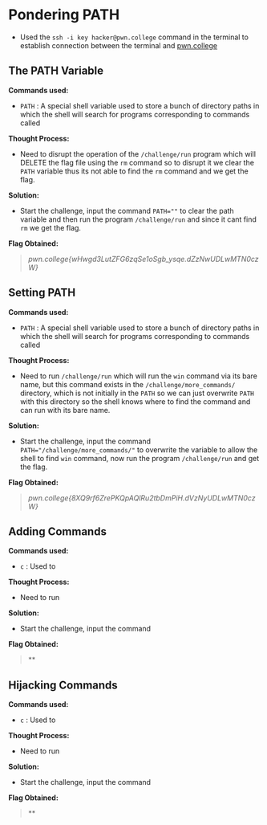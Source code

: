 # Pondering PATH
- Used the `ssh -i key hacker@pwn.college` command in the terminal to establish connection between the terminal and [pwn.college](https://pwn.college/)

## The PATH Variable
**Commands used:**
- `PATH`  : A special shell variable used to store a bunch of directory paths in which the shell will search for programs corresponding to commands called

**Thought Process:**
- Need to disrupt the operation of the `/challenge/run` program which will DELETE the flag file using the `rm` command so to disrupt it we clear the `PATH` variable thus its not able to find the `rm` command and we get the flag.

**Solution:**
- Start the challenge, input the command `PATH=""` to clear the path variable and then run the program `/challenge/run` and since it cant find `rm` we get the flag. 

**Flag Obtained:**
> *pwn.college{wHwgd3LutZFG6zqSe1oSgb_ysqe.dZzNwUDLwMTN0czW}*

## Setting PATH
**Commands used:**
- `PATH`  : A special shell variable used to store a bunch of directory paths in which the shell will search for programs corresponding to commands called

**Thought Process:**
- Need to run `/challenge/run` which will run the `win` command via its bare name, but this command exists in the `/challenge/more_commands/` directory, which is not initially in the `PATH` so we can just overwrite `PATH` with this directory so the shell knows where to find the command and can run with its bare name. 

**Solution:**
- Start the challenge, input the command `PATH="/challenge/more_commands/"` to overwrite the variable to allow the shell to find `win` command, now run the program `/challenge/run` and get the flag.   

**Flag Obtained:**
> *pwn.college{8XQ9rf6ZrePKQpAQlRu2tbDmPiH.dVzNyUDLwMTN0czW}*

## Adding Commands
**Commands used:**
- `c`  : Used to

**Thought Process:**
- Need to run 

**Solution:**
- Start the challenge, input the command  

**Flag Obtained:**
> **

## Hijacking Commands
**Commands used:**
- `c`  : Used to

**Thought Process:**
- Need to run 

**Solution:**
- Start the challenge, input the command  

**Flag Obtained:**
> **
